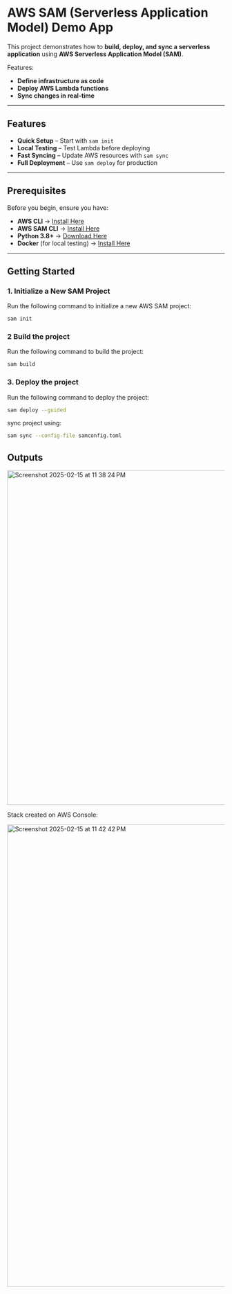 # AWS SAM (Serverless Application Model) Demo App  

This project demonstrates how to **build, deploy, and sync a serverless application** using **AWS Serverless Application Model (SAM)**.  

Features:  
-  **Define infrastructure as code**  
-  **Deploy AWS Lambda functions**  
-  **Sync changes in real-time**  

---

##  Features  

-  **Quick Setup** – Start with `sam init`  
-  **Local Testing** – Test Lambda before deploying  
-  **Fast Syncing** – Update AWS resources with `sam sync`  
-  **Full Deployment** – Use `sam deploy` for production  

---

##  Prerequisites  

Before you begin, ensure you have:  

- **AWS CLI** → [Install Here](https://aws.amazon.com/cli/)  
- **AWS SAM CLI** → [Install Here](https://docs.aws.amazon.com/serverless-application-model/latest/developerguide/install-sam-cli.html)  
- **Python 3.8+** → [Download Here](https://www.python.org/downloads/)  
- **Docker** (for local testing) → [Install Here](https://www.docker.com/get-started)  

---

## Getting Started  

### 1. Initialize a New SAM Project  
Run the following command to initialize a new AWS SAM project:
```sh
sam init
```
### 2 Build the project  
Run the following command to build the project:
```sh
sam build
```
### 3. Deploy the project  
Run the following command to deploy the project:
```sh
sam deploy --guided
```
sync project using: 
```sh
sam sync --config-file samconfig.toml
```

## Outputs

<img width="773" alt="Screenshot 2025-02-15 at 11 38 24 PM" src="https://github.com/user-attachments/assets/7f1dba79-898d-4777-a783-d2c53a3bfeb2" />

Stack created on AWS Console:

<img width="1068" alt="Screenshot 2025-02-15 at 11 42 42 PM" src="https://github.com/user-attachments/assets/9988fe76-24f6-4d9b-928a-19175b8e7f90" />


